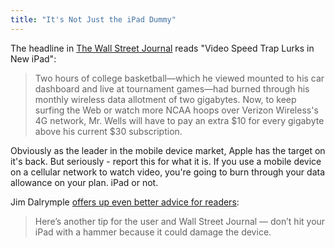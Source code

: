 ```yaml
---
title: "It's Not Just the iPad Dummy"
---
```

<p>The headline in <a href="https://online.wsj.com/article/SB10001424052702303812904577293882009811556.html?mod=djemalertTECH">The Wall Street Journal</a> reads "Video Speed Trap Lurks in New iPad":</p>
<blockquote><p>
  Two hours of college basketball—which he viewed mounted to his car dashboard and live at tournament games—had burned through his monthly wireless data allotment of two gigabytes. Now, to keep surfing the Web or watch more NCAA hoops over Verizon Wireless's 4G network, Mr. Wells will have to pay an extra $10 for every gigabyte above his current $30 subscription.
</p></blockquote>
<p>Obviously as the leader in the mobile device market, Apple has the target on it's back. But seriously - report this for what it is. If you use a mobile device on a cellular network to watch video, you're going to burn through your data allowance on your plan. iPad or not.</p>
<p>Jim Dalrymple <a href="https://www.loopinsight.com/2012/03/21/video-streaming-eats-up-data-plan-smashing-ipad-with-hammer-with-break-it/">offers up even better advice for readers</a>:</p>
<blockquote><p>
  Here’s another tip for the user and Wall Street Journal — don’t hit your iPad with a hammer because it could damage the device.
</p></blockquote>
